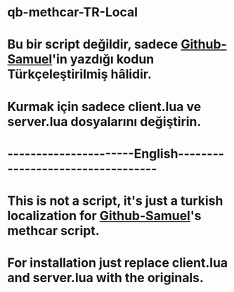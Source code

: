 # qb-methcar-TR-Local
# Bu bir script değildir, sadece [Github-Samuel](github.com/Github-Samuel/qb-methcar)'in yazdığı kodun Türkçeleştirilmiş hâlidir.
# Kurmak için sadece client.lua ve server.lua dosyalarını değiştirin.
# ----------------------English----------------------------------
# This is not a script, it's just a turkish localization for [Github-Samuel](github.com/Github-Samuel/qb-methcar)'s methcar script.
# For installation just replace client.lua and server.lua with the originals.
